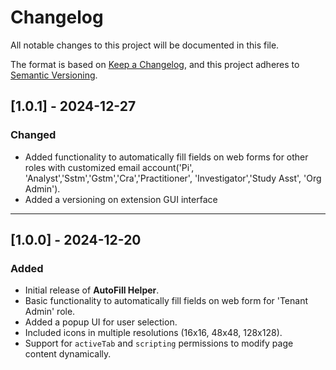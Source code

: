 # Changelog

All notable changes to this project will be documented in this file.

The format is based on [Keep a Changelog](https://keepachangelog.com/en/1.0.0/), and this project adheres to [Semantic Versioning](https://semver.org/spec/v2.0.0.html).

## [1.0.1] - 2024-12-27
### Changed

- Added functionality to automatically fill fields on web forms for other roles with customized email account('Pi', 'Analyst','Sstm','Gstm','Cra','Practitioner', 'Investigator','Study Asst', 'Org Admin').
- Added a versioning on extension GUI interface

---

## [1.0.0] - 2024-12-20
### Added
- Initial release of **AutoFill Helper**.
- Basic functionality to automatically fill fields on web form for 'Tenant Admin' role.
- Added a popup UI for user selection.
- Included icons in multiple resolutions (16x16, 48x48, 128x128).
- Support for `activeTab` and `scripting` permissions to modify page content dynamically.

